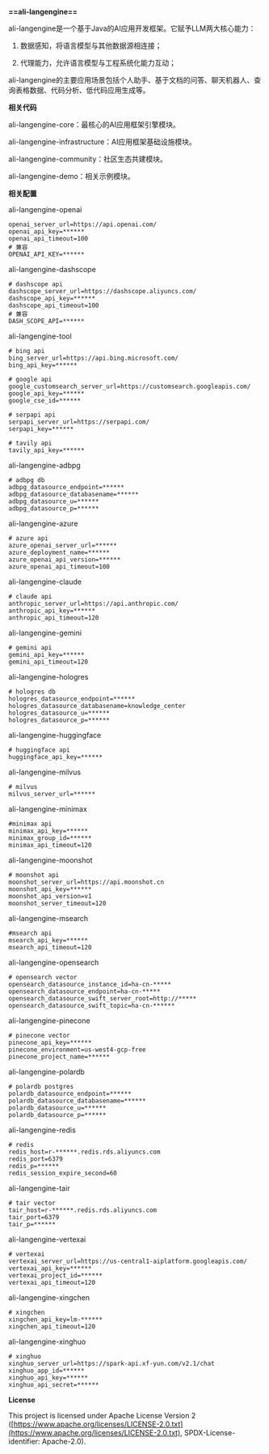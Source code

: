 **==ali-langengine==**

ali-langengine是一个基于Java的AI应用开发框架。它赋予LLM两大核心能力：

1. 数据感知，将语言模型与其他数据源相连接；

2. 代理能力，允许语言模型与工程系统化能力互动；

ali-langengine的主要应用场景包括个人助手、基于文档的问答、聊天机器人、查询表格数据、代码分析、低代码应用生成等。

**相关代码**

ali-langengine-core：最核心的AI应用框架引擎模块。

ali-langengine-infrastructure：AI应用框架基础设施模块。

ali-langengine-community：社区生态共建模块。

ali-langengine-demo：相关示例模块。

**相关配置**

ali-langengine-openai
```properties
openai_server_url=https://api.openai.com/
openai_api_key=******
openai_api_timeout=100
# 兼容
OPENAI_API_KEY=******
```

ali-langengine-dashscope
```properties
# dashscope api
dashscope_server_url=https://dashscope.aliyuncs.com/
dashscope_api_key=******
dashscope_api_timeout=100
# 兼容
DASH_SCOPE_API=******
```

ali-langengine-tool
```properties
# bing api
bing_server_url=https://api.bing.microsoft.com/
bing_api_key=******

# google api
google_customsearch_server_url=https://customsearch.googleapis.com/
google_api_key=******
google_cse_id=******

# serpapi api
serpapi_server_url=https://serpapi.com/
serpapi_key=******

# tavily api
tavily_api_key=******
```

ali-langengine-adbpg
```properties
# adbpg db
adbpg_datasource_endpoint=******
adbpg_datasource_databasename=******
adbpg_datasource_u=******
adbpg_datasource_p=******
```

ali-langengine-azure
```properties
# azure api
azure_openai_server_url=******
azure_deployment_name=******
azure_openai_api_version=******
azure_openai_api_timeout=100
```

ali-langengine-claude
```properties
# claude api
anthropic_server_url=https://api.anthropic.com/
anthropic_api_key=******
anthropic_api_timeout=120
```

ali-langengine-gemini
```properties
# gemini api
gemini_api_key=******
gemini_api_timeout=120
```

ali-langengine-hologres
```properties
# hologres db
hologres_datasource_endpoint=******
hologres_datasource_databasename=knowledge_center
hologres_datasource_u=******
hologres_datasource_p=******
```

ali-langengine-huggingface
```properties
# huggingface api
huggingface_api_key=******
```

ali-langengine-milvus
```properties
# milvus
milvus_server_url=******
```

ali-langengine-minimax
```properties
#minimax api
minimax_api_key=******
minimax_group_id=******
minimax_api_timeout=120
```

ali-langengine-moonshot
```properties
# moonshot api
moonshot_server_url=https://api.moonshot.cn
moonshot_api_key=******
moonshot_api_version=v1
moonshot_server_timeout=120
```

ali-langengine-msearch
```properties
#msearch api
msearch_api_key=******
msearch_api_timeout=120
```

ali-langengine-opensearch
```properties
# opensearch vector
opensearch_datasource_instance_id=ha-cn-*****
opensearch_datasource_endpoint=ha-cn-*****
opensearch_datasource_swift_server_root=http://*****
opensearch_datasource_swift_topic=ha-cn-******
```

ali-langengine-pinecone
```properties
# pinecone vector
pinecone_api_key=******
pinecone_environment=us-west4-gcp-free
pinecone_project_name=******
```

ali-langengine-polardb
```properties
# polardb postgres
polardb_datasource_endpoint=******
polardb_datasource_databasename=******
polardb_datasource_u=******
polardb_datasource_p=******
```

ali-langengine-redis
```properties
# redis
redis_host=r-******.redis.rds.aliyuncs.com
redis_port=6379
redis_p=******
redis_session_expire_second=60
```

ali-langengine-tair
```properties
# tair vector
tair_host=r-******.redis.rds.aliyuncs.com
tair_port=6379
tair_p=******
```

ali-langengine-vertexai
```properties
# vertexai
vertexai_server_url=https://us-central1-aiplatform.googleapis.com/
vertexai_api_key=******
vertexai_project_id=******
vertexai_api_timeout=120
```

ali-langengine-xingchen
```properties
# xingchen
xingchen_api_key=lm-******
xingchen_api_timeout=120
```

ali-langengine-xinghuo
```properties
# xinghuo
xinghuo_server_url=https://spark-api.xf-yun.com/v2.1/chat
xinghuo_app_id=******
xinghuo_api_key=******
xinghuo_api_secret=******
```

**License**

This project is licensed under Apache License Version 2 ([https://www.apache.org/licenses/LICENSE-2.0.txt](https://www.apache.org/licenses/LICENSE-2.0.txt), SPDX-License-identifier: Apache-2.0).